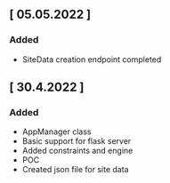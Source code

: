 ## [ 05.05.2022 ]

### Added
- SiteData creation endpoint completed

## [ 30.4.2022 ]

### Added
- AppManager class
- Basic support for flask server
- Added constraints and engine
- POC
- Created json file for site data
